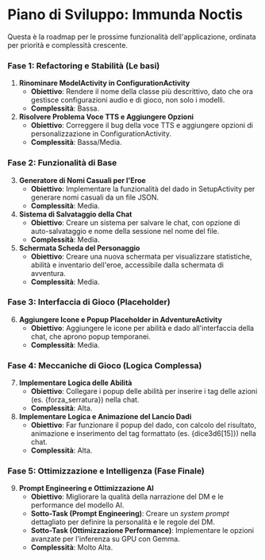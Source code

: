 # **Piano di Sviluppo: Immunda Noctis**

Questa è la roadmap per le prossime funzionalità dell'applicazione, ordinata per priorità e complessità crescente.

### **Fase 1: Refactoring e Stabilità (Le basi)**

1. **Rinominare ModelActivity in ConfigurationActivity**
    * **Obiettivo**: Rendere il nome della classe più descrittivo, dato che ora gestisce configurazioni audio e di gioco, non solo i modelli.
    * **Complessità**: Bassa.
2. **Risolvere Problema Voce TTS e Aggiungere Opzioni**
    * **Obiettivo**: Correggere il bug della voce TTS e aggiungere opzioni di personalizzazione in ConfigurationActivity.
    * **Complessità**: Bassa/Media.

### **Fase 2: Funzionalità di Base**

3. **Generatore di Nomi Casuali per l'Eroe**
    * **Obiettivo**: Implementare la funzionalità del dado in SetupActivity per generare nomi casuali da un file JSON.
    * **Complessità**: Media.
4. **Sistema di Salvataggio della Chat**
    * **Obiettivo**: Creare un sistema per salvare le chat, con opzione di auto-salvataggio e nome della sessione nel nome del file.
    * **Complessità**: Media.
5. **Schermata Scheda del Personaggio**
    * **Obiettivo**: Creare una nuova schermata per visualizzare statistiche, abilità e inventario dell'eroe, accessibile dalla schermata di avventura.
    * **Complessità**: Media.

### **Fase 3: Interfaccia di Gioco (Placeholder)**

6. **Aggiungere Icone e Popup Placeholder in AdventureActivity**
    * **Obiettivo**: Aggiungere le icone per abilità e dado all'interfaccia della chat, che aprono popup temporanei.
    * **Complessità**: Media.

### **Fase 4: Meccaniche di Gioco (Logica Complessa)**

7. **Implementare Logica delle Abilità**
    * **Obiettivo**: Collegare i popup delle abilità per inserire i tag delle azioni (es. {forza\_serratura}) nella chat.
    * **Complessità**: Alta.
8. **Implementare Logica e Animazione del Lancio Dadi**
    * **Obiettivo**: Far funzionare il popup del dado, con calcolo del risultato, animazione e inserimento del tag formattato (es. {dice3d6\[15\]}) nella chat.
    * **Complessità**: Alta.

### **Fase 5: Ottimizzazione e Intelligenza (Fase Finale)**

9. **Prompt Engineering e Ottimizzazione AI**
    * **Obiettivo**: Migliorare la qualità della narrazione del DM e le performance del modello AI.
    * **Sotto-Task (Prompt Engineering)**: Creare un *system prompt* dettagliato per definire la personalità e le regole del DM.
    * **Sotto-Task (Ottimizzazione Performance)**: Implementare le opzioni avanzate per l'inferenza su GPU con Gemma.
    * **Complessità**: Molto Alta.
